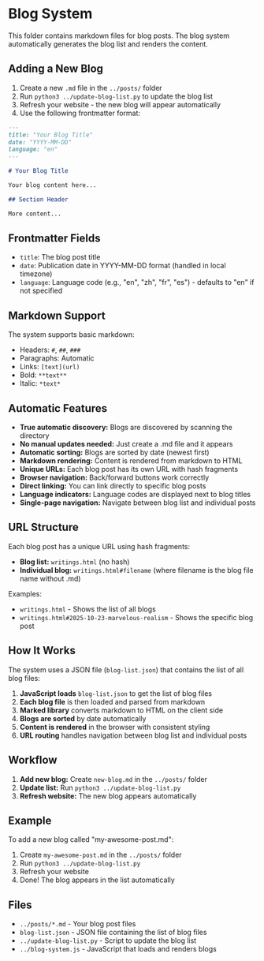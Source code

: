 # Blog System

This folder contains markdown files for blog posts. The blog system automatically generates the blog list and renders the content.

## Adding a New Blog

1. Create a new `.md` file in the `../posts/` folder
2. Run `python3 ../update-blog-list.py` to update the blog list
3. Refresh your website - the new blog will appear automatically
4. Use the following frontmatter format:

```markdown
---
title: "Your Blog Title"
date: "YYYY-MM-DD"
language: "en"
---

# Your Blog Title

Your blog content here...

## Section Header

More content...
```

## Frontmatter Fields

- `title`: The blog post title
- `date`: Publication date in YYYY-MM-DD format (handled in local timezone)
- `language`: Language code (e.g., "en", "zh", "fr", "es") - defaults to "en" if not specified

## Markdown Support

The system supports basic markdown:
- Headers: `#`, `##`, `###`
- Paragraphs: Automatic
- Links: `[text](url)`
- Bold: `**text**`
- Italic: `*text*`

## Automatic Features

- **True automatic discovery:** Blogs are discovered by scanning the directory
- **No manual updates needed:** Just create a .md file and it appears
- **Automatic sorting:** Blogs are sorted by date (newest first)
- **Markdown rendering:** Content is rendered from markdown to HTML
- **Unique URLs:** Each blog post has its own URL with hash fragments
- **Browser navigation:** Back/forward buttons work correctly
- **Direct linking:** You can link directly to specific blog posts
- **Language indicators:** Language codes are displayed next to blog titles
- **Single-page navigation:** Navigate between blog list and individual posts

## URL Structure

Each blog post has a unique URL using hash fragments:

- **Blog list:** `writings.html` (no hash)
- **Individual blog:** `writings.html#filename` (where filename is the blog file name without .md)

Examples:
- `writings.html` - Shows the list of all blogs
- `writings.html#2025-10-23-marvelous-realism` - Shows the specific blog post

## How It Works

The system uses a JSON file (`blog-list.json`) that contains the list of all blog files:

1. **JavaScript loads** `blog-list.json` to get the list of blog files
2. **Each blog file** is then loaded and parsed from markdown
3. **Marked library** converts markdown to HTML on the client side
4. **Blogs are sorted** by date automatically
5. **Content is rendered** in the browser with consistent styling
6. **URL routing** handles navigation between blog list and individual posts

## Workflow

1. **Add new blog:** Create `new-blog.md` in the `../posts/` folder
2. **Update list:** Run `python3 ../update-blog-list.py`
3. **Refresh website:** The new blog appears automatically

## Example

To add a new blog called "my-awesome-post.md":

1. Create `my-awesome-post.md` in the `../posts/` folder
2. Run `python3 ../update-blog-list.py`
3. Refresh your website
4. Done! The blog appears in the list automatically

## Files

- `../posts/*.md` - Your blog post files
- `blog-list.json` - JSON file containing the list of blog files
- `../update-blog-list.py` - Script to update the blog list
- `../blog-system.js` - JavaScript that loads and renders blogs
